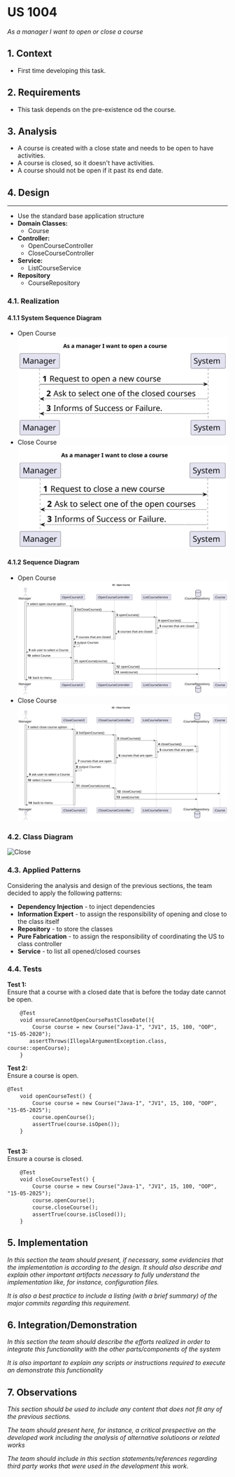 # US 1004

*As a manager I want to open or close a course*

## 1. Context

* First time developing this task.

## 2. Requirements

* This task depends on the pre-existence od the course.

## 3. Analysis

* A course is created with a close state and needs to be open to have activities.
* A course is closed, so it doesn't have activities.
* A course should not be open if it past its end date.

## 4. Design
****
* Use the standard base application structure
* **Domain Classes:**
    * Course
* **Controller:** 
    * OpenCourseController
    * CloseCourseController
* **Service:** 
    * ListCourseService 
* **Repository** 
    * CourseRepository

### 4.1. Realization
#### 4.1.1 System Sequence Diagram
* Open Course
  ![SD](us_1004_OpenCourse_SSD.svg)
* Close Course
  ![SD](us_1004_CloseCourse_SSD.svg)
#### 4.1.2 Sequence Diagram
* Open Course
  ![SD](us_1004_OpenCourse_SD.svg)
* Close Course
  ![SD](us_1004_CloseCourse_SD.svg)

### 4.2. Class Diagram

![Close](us_1004_Close_CD.png "A Class Diagram")

### 4.3. Applied Patterns
Considering the analysis and design of the previous sections, the team decided to apply the following patterns:
- **Dependency Injection** - to inject dependencies
- **Information Expert** - to assign the responsibility of opening and close to the class itself
- **Repository** - to store the classes
- **Pure Fabrication** - to assign the responsibility of coordinating the US to class controller
- **Service** - to list all opened/closed courses
### 4.4. Tests

**Test 1: <br>** 
Ensure that a course with a closed date that is before the today date cannot be open.
```
    @Test
    void ensureCannotOpenCoursePastCloseDate(){
        Course course = new Course("Java-1", "JV1", 15, 100, "OOP", "15-05-2020");
       assertThrows(IllegalArgumentException.class, course::openCourse);
    }
```
**Test 2: <br>**
Ensure a course is open.
```
@Test
    void openCourseTest() {
        Course course = new Course("Java-1", "JV1", 15, 100, "OOP", "15-05-2025");
        course.openCourse();
        assertTrue(course.isOpen());
    }
    
```
**Test 3: <br>**
Ensure a course is closed.
```
    @Test
    void closeCourseTest() {
        Course course = new Course("Java-1", "JV1", 15, 100, "OOP", "15-05-2025");
        course.openCourse();
        course.closeCourse();
        assertTrue(course.isClosed());
    }
```
## 5. Implementation

*In this section the team should present, if necessary, some evidencies that the implementation is according to the design. It should also describe and explain other important artifacts necessary to fully understand the implementation like, for instance, configuration files.*

*It is also a best practice to include a listing (with a brief summary) of the major commits regarding this requirement.*

## 6. Integration/Demonstration

*In this section the team should describe the efforts realized in order to integrate this functionality with the other parts/components of the system*

*It is also important to explain any scripts or instructions required to execute an demonstrate this functionality*

## 7. Observations

*This section should be used to include any content that does not fit any of the previous sections.*

*The team should present here, for instance, a critical prespective on the developed work including the analysis of alternative solutioons or related works*

*The team should include in this section statements/references regarding third party works that were used in the development this work.*
